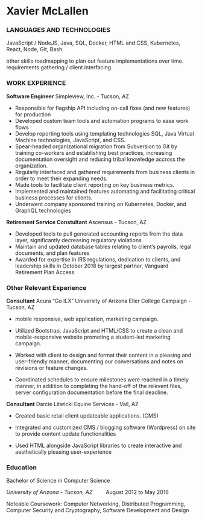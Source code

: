 # Xavier McLallen

### LANGUAGES AND TECHNOLOGIES

JavaScript / NodeJS, Java, SQL, Docker, HTML and CSS, Kubernetes, React, Node, Git, Bash

other skills
  roadmapping to plan out feature implementations over time. requirements gathering / client interfacing. 

### WORK EXPERIENCE

<span>**Software Engineer**</span>
Simpleview, Inc. - Tucson, AZ

-   Responsible for flagship API including on-call fixes (and new features) for production
-   Developed custom team tools and automation programs to ease work flows
-   Develop reporting tools using templating technologies SQL, Java Virtual Machine technologies, JavaScript, and CSS.
-   Spear-headed organizational migration from Subversion to Git by training co-workers and establishing best practices, increasing documentation oversight and reducing tribal knowledge accross the organization. 
-   Regularly interfaced and gathered requirements from business clients in order to meet their expanding needs.
-   Made tools to facilitate client reporting on key business metrics. 
-   Implemented and maintained features automating and facilitating critical business processes for clients.
-   Underwent company sponsored training on Kubernetes, Docker, and GraphQL technologies


<span>**Retirement Service Constultant**</span>
Ascensus - Tucson, AZ

-   Developed tools to pull generated accounting reports from the data layer, significantly decreasing regulatory violations
-   Maintain and updated database tables relating to client’s payrolls, legal documents, and plan features
-   Awarded for expertise in IRS regulations, dedication to clients, and leadership skills in October 2018 by largest partner, Vanguard Retirement Plan Access


### Other Relevant Experience

<span>**Consultant**</span>
Acura “Go ILX” University of Arizona Eller College Campaign - Tucson, AZ

  - mobile responsive, web application, marketing campaign.

-   Utilized Bootstrap, JavaScript and HTML/CSS to create a clean and mobile-responsive website promoting a student-led marketing campaign.

-   Worked with client to design and format their content in a pleasing and user-friendly manner, documenting our conversations and notes on revisions or feature changes.

-   Coordinated schedules to ensure milestones were reached in a timely manner, in addition to completing the hand-off of the relevent files, server configuration documentation before the final deadline.

<span>**Consultant**</span>
Darcie Litwicki Equine Services - Vail, AZ
-   Created basic retail client updateable applications. (CMS)

-   Integrated and customized CMS / blogging software (Wordpress) on site to provide content update functionalities

-   Used HTML alongside JavaScript libraries to create interactive and aesthetically pleasing user-experience


### Education

Bachelor of Science in Computer Science

<span>*University of Arizona - Tucson, AZ*</span> &nbsp;&nbsp;&nbsp;&nbsp;&nbsp;&nbsp;&nbsp; August 2012 to May 2016

Noteable Coursework: Computer Networking, Distributed Programming, Computer Security and Cryptography, Software Development and Design
